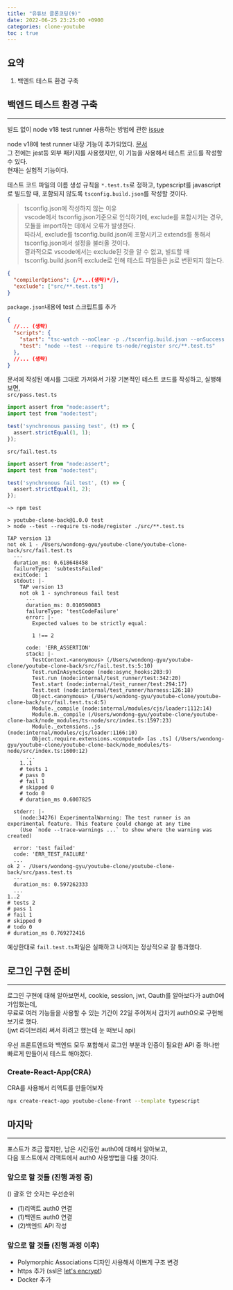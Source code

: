 ```yaml
---
title: "유튜브 클론코딩(9)"
date: 2022-06-25 23:25:00 +0900
categories: clone-youtube
toc : true
---
```


## 요약

1. 백엔드 테스트 환경 구축

## 백엔드 테스트 환경 구축
___

빌드 없이 node v18 test runner 사용하는 방법에 관한 [issue](https://github.com/TypeStrong/ts-node/discussions/1811#discussioncomment-3010783)

node v18에 test runner 내장 기능이 추가되었다. [문서](https://nodejs.org/dist/latest-v18.x/docs/api/test.html)  
그 전에는 jest등 외부 패키지를 사용했지만, 이 기능을 사용해서 테스트 코드를 작성할 수 있다.  
현재는 실험적 기능이다.  

테스트 코드 파일의 이름 생성 규칙을 `*.test.ts`로 정하고, typescript를 javascript로 빌드할 때, 포함되지 않도록 `tsconfig.build.json`를 작성할 것이다.  
> tsconfig.json에 작성하지 않는 이유  
> vscode에서 tsconfig.json기준으로 인식하기에, exclude를 포함시키는 경우, 모듈을 import하는 데에서 오류가 발생한다.  
> 따라서, exclude를 tsconfig.build.json에 포함시키고 extends를 통해서 tsconfig.json에서 설정을 불러올 것이다.  
> 결과적으로 vscode에서는 exclude된 것을 알 수 없고,
> 빌드할 때 tsconfig.build.json의 exclude로 인해 테스트 파일들은 js로 변환되지 않는다.
```json
{
  "compilerOptions": {/*...(생략)*/},
  "exclude": ["src/**.test.ts"]
}
```

`package.json`내용에 test 스크립트를 추가  
```json
{
  //... (생략)
  "scripts": {
    "start": "tsc-watch --noClear -p ./tsconfig.build.json --onSuccess \"node ./dist/src/index.js\"",
    "test": "node --test --require ts-node/register src/**.test.ts"
  },
  //... (생략)
}
```


문서에 작성된 예시를 그대로 가져와서 가장 기본적인 테스트 코드를 작성하고, 실행해보면,   
`src/pass.test.ts`  
```ts
import assert from "node:assert";
import test from "node:test";

test('synchronous passing test', (t) => {
  assert.strictEqual(1, 1);
});
```
`src/fail.test.ts`  
```ts
import assert from "node:assert";
import test from "node:test";

test('synchronous fail test', (t) => {
  assert.strictEqual(1, 2);
});
```

```
~> npm test

> youtube-clone-back@1.0.0 test
> node --test --require ts-node/register ./src/**.test.ts

TAP version 13
not ok 1 - /Users/wondong-gyu/youtube-clone/youtube-clone-back/src/fail.test.ts
  ---
  duration_ms: 0.618648458
  failureType: 'subtestsFailed'
  exitCode: 1
  stdout: |-
    TAP version 13
    not ok 1 - synchronous fail test
      ---
      duration_ms: 0.010590083
      failureType: 'testCodeFailure'
      error: |-
        Expected values to be strictly equal:
        
        1 !== 2
        
      code: 'ERR_ASSERTION'
      stack: |-
        TestContext.<anonymous> (/Users/wondong-gyu/youtube-clone/youtube-clone-back/src/fail.test.ts:5:10)
        Test.runInAsyncScope (node:async_hooks:203:9)
        Test.run (node:internal/test_runner/test:342:20)
        Test.start (node:internal/test_runner/test:294:17)
        Test.test (node:internal/test_runner/harness:126:18)
        Object.<anonymous> (/Users/wondong-gyu/youtube-clone/youtube-clone-back/src/fail.test.ts:4:5)
        Module._compile (node:internal/modules/cjs/loader:1112:14)
        Module.m._compile (/Users/wondong-gyu/youtube-clone/youtube-clone-back/node_modules/ts-node/src/index.ts:1597:23)
        Module._extensions..js (node:internal/modules/cjs/loader:1166:10)
        Object.require.extensions.<computed> [as .ts] (/Users/wondong-gyu/youtube-clone/youtube-clone-back/node_modules/ts-node/src/index.ts:1600:12)
      ...
    1..1
    # tests 1
    # pass 0
    # fail 1
    # skipped 0
    # todo 0
    # duration_ms 0.6007825
    
  stderr: |-
    (node:34276) ExperimentalWarning: The test runner is an experimental feature. This feature could change at any time
    (Use `node --trace-warnings ...` to show where the warning was created)
    
  error: 'test failed'
  code: 'ERR_TEST_FAILURE'
  ...
ok 2 - /Users/wondong-gyu/youtube-clone/youtube-clone-back/src/pass.test.ts
  ---
  duration_ms: 0.597262333
  ...
1..2
# tests 2
# pass 1
# fail 1
# skipped 0
# todo 0
# duration_ms 0.769272416
```

예상한대로 `fail.test.ts`파일은 실패하고 나머지는 정상적으로 잘 통과했다.  

## 로그인 구현 준비
___

로그인 구현에 대해 알아보면서, cookie, session, jwt, Oauth를 알아보다가 auth0에 가입했는데,  
무료로 여러 기능들을 사용할 수 있는 기간이 22일 주어져서 갑자기 auth0으로 구현해보기로 했다.  
(jwt 라이브러리 써서 하려고 했는데 눈 떠보니 api)  

우선 프론트엔드와 백엔드 모두 포함해서 로그인 부분과 인증이 필요한 API 중 하나만 빠르게 만들어서 테스트 해야겠다.

### Create-React-App(CRA)

CRA를 사용해서 리액트를 만들어보자  
```sh
npx create-react-app youtube-clone-front --template typescript
```


## 마지막
___

포스트가 조금 짧지만, 남은 시간동안 auth0에 대해서 알아보고,  
다음 포스트에서 리액트에서 auth0 사용방법을 다룰 것이다.  

### 앞으로 할 것들 (진행 과정 중)
() 괄호 안 숫자는 우선순위  

- (1)리액트 auth0 연결
- (1)백엔드 auth0 연결
- (2)백엔드 API 작성

### 앞으로 할 것들 (진행 과정 이후)

- Polymorphic Associations 디자인 사용해서 이쁘게 구조 변경
- https 추가 (ssl은 [let's encrypt](https://letsencrypt.org/ko/))
- Docker 추가